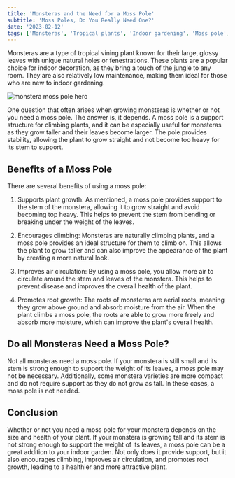 ```yaml
---
title: 'Monsteras and the Need for a Moss Pole'
subtitle: 'Moss Poles, Do You Really Need One?'
date: '2023-02-12'
tags: ['Monsteras', 'Tropical plants', 'Indoor gardening', 'Moss pole', 'Support structure', 'Plant growth', 'Climbing plants', 'Air circulation', 'Root growth', 'Healthy plants', 'Indoor decoration']
---
```


Monsteras are a type of tropical vining plant known for their large, glossy leaves with unique natural holes or fenestrations. These plants are a popular choice for indoor decoration, as they bring a touch of the jungle to any room. They are also relatively low maintenance, making them ideal for those who are new to indoor gardening.

![monstera moss pole hero](/images/hero/monsteras-and-moss-poles.jpg)

One question that often arises when growing monsteras is whether or not you need a moss pole. The answer is, it depends. A moss pole is a support structure for climbing plants, and it can be especially useful for monsteras as they grow taller and their leaves become larger. The pole provides stability, allowing the plant to grow straight and not become too heavy for its stem to support.

## Benefits of a Moss Pole

There are several benefits of using a moss pole:

1. Supports plant growth: As mentioned, a moss pole provides support to the stem of the monstera, allowing it to grow straight and avoid becoming top heavy. This helps to prevent the stem from bending or breaking under the weight of the leaves.

2. Encourages climbing: Monsteras are naturally climbing plants, and a moss pole provides an ideal structure for them to climb on. This allows the plant to grow taller and can also improve the appearance of the plant by creating a more natural look.

3. Improves air circulation: By using a moss pole, you allow more air to circulate around the stem and leaves of the monstera. This helps to prevent disease and improves the overall health of the plant.

4. Promotes root growth: The roots of monsteras are aerial roots, meaning they grow above ground and absorb moisture from the air. When the plant climbs a moss pole, the roots are able to grow more freely and absorb more moisture, which can improve the plant's overall health.

## Do all Monsteras Need a Moss Pole?

Not all monsteras need a moss pole. If your monstera is still small and its stem is strong enough to support the weight of its leaves, a moss pole may not be necessary. Additionally, some monstera varieties are more compact and do not require support as they do not grow as tall. In these cases, a moss pole is not needed.

## Conclusion

Whether or not you need a moss pole for your monstera depends on the size and health of your plant. If your monstera is growing tall and its stem is not strong enough to support the weight of its leaves, a moss pole can be a great addition to your indoor garden. Not only does it provide support, but it also encourages climbing, improves air circulation, and promotes root growth, leading to a healthier and more attractive plant.
